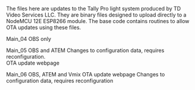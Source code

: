 The files here are updates to the Tally Pro light system produced by TD Video Services LLC.
They are binary files designed to upload directly to a NodeMCU 12E ESP8266 module.
The base code contains routines to allow OTA updates using these files.

Main_04
  OBS only
  
Main_05
  OBS and ATEM
  Changes to configuration data, requires reconfiguration.  
  OTA update webpage
  
Main_06
  OBS, ATEM and Vmix
  OTA update webpage
  Changes to configuration data, requires reconfiguration
